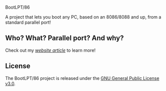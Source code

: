 BootLPT/86

A project that lets you boot any PC, based on an 8086/8088 and up, from a standard parallel port!



## Who? What? Parallel port? And why?

Check out my *[website article](http://boginjr.com/it/sw/dev/bootlpt-86/)* to learn more!



## License

The BootLPT/86 project is released under the [GNU General Public License v3.0](https://www.gnu.org/licenses/gpl-3.0.en.html).
